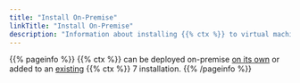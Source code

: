 ```yaml
---
title: "Install On-Premise"
linkTitle: "Install On-Premise"
description: "Information about installing {{% ctx %}} to virtual machines or physical servers on-premise."
---
```


{{% pageinfo %}}
{{% ctx %}} can be deployed on-premise [on its own](install-innovation-only) or added to an [existing](add-innovation-to-72) {{% ctx %}} 7 installation.
{{% /pageinfo %}}
